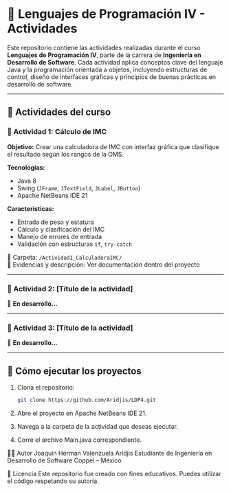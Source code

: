 # 🧠 Lenguajes de Programación IV - Actividades

Este repositorio contiene las actividades realizadas durante el curso **Lenguajes de Programación IV**, parte de la carrera de **Ingeniería en Desarrollo de Software**. Cada actividad aplica conceptos clave del lenguaje Java y la programación orientada a objetos, incluyendo estructuras de control, diseño de interfaces gráficas y principios de buenas prácticas en desarrollo de software.

---

## 📘 Actividades del curso

### 🔹 Actividad 1: Cálculo de IMC

**Objetivo:** Crear una calculadora de IMC con interfaz gráfica que clasifique el resultado según los rangos de la OMS.

**Tecnologías:**
- Java 8
- Swing (`JFrame`, `JTextField`, `JLabel`, `JButton`)
- Apache NetBeans IDE 21

**Características:**
- Entrada de peso y estatura
- Cálculo y clasificación del IMC
- Manejo de errores de entrada
- Validación con estructuras `if`, `try-catch`

📁 Carpeta: `/Actividad1_CalculadoraIMC/`  
📄 Evidencias y descripción: Ver documentación dentro del proyecto

---

### 🔹 Actividad 2: [Título de la actividad]

🚧 **En desarrollo...**

---

### 🔹 Actividad 3: [Título de la actividad]

🚧 **En desarrollo...**

---

## 🚀 Cómo ejecutar los proyectos

1. Clona el repositorio:
   ```bash
   git clone https://github.com/Aridjis/LDP4.git
2. Abre el proyecto en Apache NetBeans IDE 21.

3. Navega a la carpeta de la actividad que deseas ejecutar.

4. Corre el archivo Main.java correspondiente.

👨‍💻 Autor
Joaquín Herman Valenzuela Aridjis
Estudiante de Ingeniería en Desarrollo de Software
Coppel – México

📄 Licencia
Este repositorio fue creado con fines educativos. Puedes utilizar el código respetando su autoría.

